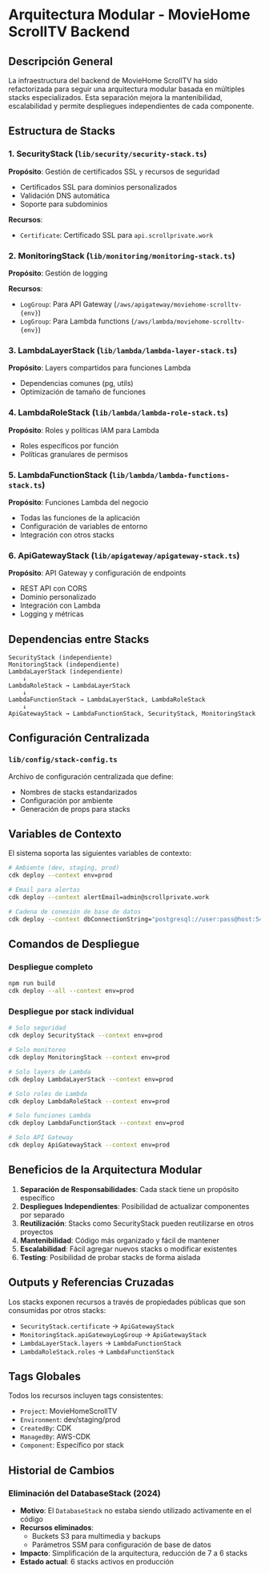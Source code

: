 # Arquitectura Modular - MovieHome ScrollTV Backend

## Descripción General

La infraestructura del backend de MovieHome ScrollTV ha sido refactorizada para seguir una arquitectura modular basada en múltiples stacks especializados. Esta separación mejora la mantenibilidad, escalabilidad y permite despliegues independientes de cada componente.

## Estructura de Stacks

### 1. SecurityStack (`lib/security/security-stack.ts`)
**Propósito**: Gestión de certificados SSL y recursos de seguridad
- Certificados SSL para dominios personalizados
- Validación DNS automática
- Soporte para subdominios

**Recursos**:
- `Certificate`: Certificado SSL para `api.scrollprivate.work`

### 2. MonitoringStack (`lib/monitoring/monitoring-stack.ts`)
**Propósito**: Gestión de logging

**Recursos**:
- `LogGroup`: Para API Gateway (`/aws/apigateway/moviehome-scrolltv-{env}`)
- `LogGroup`: Para Lambda functions (`/aws/lambda/moviehome-scrolltv-{env}`)

### 3. LambdaLayerStack (`lib/lambda/lambda-layer-stack.ts`)
**Propósito**: Layers compartidos para funciones Lambda
- Dependencias comunes (pg, utils)
- Optimización de tamaño de funciones

### 4. LambdaRoleStack (`lib/lambda/lambda-role-stack.ts`)
**Propósito**: Roles y políticas IAM para Lambda
- Roles específicos por función
- Políticas granulares de permisos

### 5. LambdaFunctionStack (`lib/lambda/lambda-functions-stack.ts`)
**Propósito**: Funciones Lambda del negocio
- Todas las funciones de la aplicación
- Configuración de variables de entorno
- Integración con otros stacks

### 6. ApiGatewayStack (`lib/apigateway/apigateway-stack.ts`)
**Propósito**: API Gateway y configuración de endpoints
- REST API con CORS
- Dominio personalizado
- Integración con Lambda
- Logging y métricas

## Dependencias entre Stacks

```
SecurityStack (independiente)
MonitoringStack (independiente)
LambdaLayerStack (independiente)
    ↓
LambdaRoleStack → LambdaLayerStack
    ↓
LambdaFunctionStack → LambdaLayerStack, LambdaRoleStack
    ↓
ApiGatewayStack → LambdaFunctionStack, SecurityStack, MonitoringStack
```

## Configuración Centralizada

### `lib/config/stack-config.ts`
Archivo de configuración centralizada que define:
- Nombres de stacks estandarizados
- Configuración por ambiente
- Generación de props para stacks

## Variables de Contexto

El sistema soporta las siguientes variables de contexto:

```bash
# Ambiente (dev, staging, prod)
cdk deploy --context env=prod

# Email para alertas
cdk deploy --context alertEmail=admin@scrollprivate.work

# Cadena de conexión de base de datos
cdk deploy --context dbConnectionString="postgresql://user:pass@host:5432/db"
```

## Comandos de Despliegue

### Despliegue completo
```bash
npm run build
cdk deploy --all --context env=prod
```

### Despliegue por stack individual
```bash
# Solo seguridad
cdk deploy SecurityStack --context env=prod

# Solo monitoreo
cdk deploy MonitoringStack --context env=prod

# Solo layers de Lambda
cdk deploy LambdaLayerStack --context env=prod

# Solo roles de Lambda
cdk deploy LambdaRoleStack --context env=prod

# Solo funciones Lambda
cdk deploy LambdaFunctionStack --context env=prod

# Solo API Gateway
cdk deploy ApiGatewayStack --context env=prod
```

## Beneficios de la Arquitectura Modular

1. **Separación de Responsabilidades**: Cada stack tiene un propósito específico
2. **Despliegues Independientes**: Posibilidad de actualizar componentes por separado
3. **Reutilización**: Stacks como SecurityStack pueden reutilizarse en otros proyectos
4. **Mantenibilidad**: Código más organizado y fácil de mantener
5. **Escalabilidad**: Fácil agregar nuevos stacks o modificar existentes
6. **Testing**: Posibilidad de probar stacks de forma aislada

## Outputs y Referencias Cruzadas

Los stacks exponen recursos a través de propiedades públicas que son consumidas por otros stacks:

- `SecurityStack.certificate` → `ApiGatewayStack`
- `MonitoringStack.apiGatewayLogGroup` → `ApiGatewayStack`
- `LambdaLayerStack.layers` → `LambdaFunctionStack`
- `LambdaRoleStack.roles` → `LambdaFunctionStack`

## Tags Globales

Todos los recursos incluyen tags consistentes:
- `Project`: MovieHomeScrollTV
- `Environment`: dev/staging/prod
- `CreatedBy`: CDK
- `ManagedBy`: AWS-CDK
- `Component`: Específico por stack

## Historial de Cambios

### Eliminación del DatabaseStack (2024)
- **Motivo**: El `DatabaseStack` no estaba siendo utilizado activamente en el código
- **Recursos eliminados**:
  - Buckets S3 para multimedia y backups
  - Parámetros SSM para configuración de base de datos
- **Impacto**: Simplificación de la arquitectura, reducción de 7 a 6 stacks
- **Estado actual**: 6 stacks activos en producción
